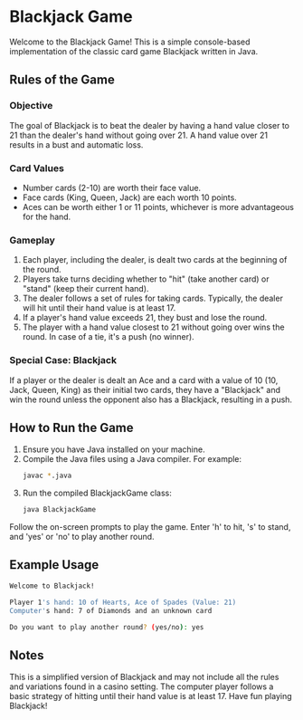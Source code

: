 # Blackjack Game

Welcome to the Blackjack Game! This is a simple console-based implementation of the classic card game Blackjack written in Java.

## Rules of the Game

### Objective

The goal of Blackjack is to beat the dealer by having a hand value closer to 21 than the dealer's hand without going over 21. A hand value over 21 results in a bust and automatic loss.

### Card Values

- Number cards (2-10) are worth their face value.
- Face cards (King, Queen, Jack) are each worth 10 points.
- Aces can be worth either 1 or 11 points, whichever is more advantageous for the hand.

### Gameplay

1. Each player, including the dealer, is dealt two cards at the beginning of the round.
2. Players take turns deciding whether to "hit" (take another card) or "stand" (keep their current hand).
3. The dealer follows a set of rules for taking cards. Typically, the dealer will hit until their hand value is at least 17.
4. If a player's hand value exceeds 21, they bust and lose the round.
5. The player with a hand value closest to 21 without going over wins the round. In case of a tie, it's a push (no winner).

### Special Case: Blackjack

If a player or the dealer is dealt an Ace and a card with a value of 10 (10, Jack, Queen, King) as their initial two cards, they have a "Blackjack" and win the round unless the opponent also has a Blackjack, resulting in a push.

## How to Run the Game

1. Ensure you have Java installed on your machine.
2. Compile the Java files using a Java compiler. For example:
   ```bash
   javac *.java
   ```
3. Run the compiled BlackjackGame class:
   ```bash
   java BlackjackGame
   ```
Follow the on-screen prompts to play the game. Enter 'h' to hit, 's' to stand, and 'yes' or 'no' to play another round.

## Example Usage
```bash
Welcome to Blackjack!

Player 1's hand: 10 of Hearts, Ace of Spades (Value: 21)
Computer's hand: 7 of Diamonds and an unknown card

Do you want to play another round? (yes/no): yes
```

## Notes
This is a simplified version of Blackjack and may not include all the rules and variations found in a casino setting.
The computer player follows a basic strategy of hitting until their hand value is at least 17.
Have fun playing Blackjack!
   
